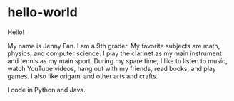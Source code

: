 # hello-world

Hello!

My name is Jenny Fan. I am a 9th grader.
My favorite subjects are math, physics, and computer science.
I play the clarinet as my main instrument and tennis as my main sport.
During my spare time, I like to listen to music, watch YouTube videos, 
    hang out with my friends, read books, and play games.
I also like origami and other arts and crafts.

I code in Python and Java.
